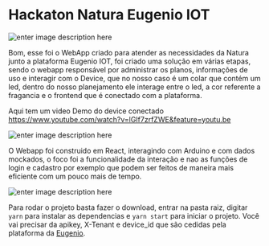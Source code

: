 # Hackaton Natura Eugenio IOT

![enter image description here](https://i.ibb.co/QMH60zd/i-Phone-Xs-mockup.png)

Bom, esse foi o WebApp criado para atender as necessidades da Natura junto a plataforma Eugenio IOT, foi criado uma solução em várias etapas, sendo o webapp responsável por administrar os planos, informações de uso e interagir com o Device, que no nosso caso é um colar que contém um led, dentro do nosso planejamento ele interage entre o led, a cor referente a fragancia e o frontend que é conectado com a plataforma.

Aqui tem um video Demo do device conectado 
https://www.youtube.com/watch?v=lGIf7zrfZWE&feature=youtu.be

![enter image description here](https://i.ibb.co/7j0BY8w/Macbook-i-Pad-Mockup.png)

O Webapp foi construido em React, interagindo com Arduino e com dados mockados, o foco foi a funcionalidade da interação e nao as funções de login e cadastro por exemplo que podem ser feitos de maneira mais eficiente com um pouco mais de tempo.

![enter image description here](https://i.ibb.co/rt1sxfm/Simple-Mockup.png)


Para rodar o projeto basta fazer o download, entrar na pasta raiz, digitar ```yarn``` para instalar as dependencias e ```yarn start``` para iniciar o projeto.
Você vai precisar da apikey, X-Tenant e device_id que são cedidas pela plataforma da [Eugenio](https://eugenio.io/).